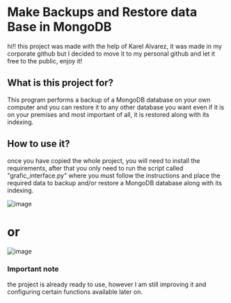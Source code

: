 # Make Backups and Restore data Base in MongoDB
hi!! this project was made with the help of Karel Alvarez, it was made in my corporate github but I decided to move it to my personal github and let it free to the public, enjoy it!

## What is this project for?
This program performs a backup of a MongoDB database on your own computer and you can restore it to any other database you want even if it is on your premises and most important of all, it is restored along with its indexing.

## How to use it?
once you have copied the whole project, you will need to install the requirements, after that you only need to run the script called "grafic_interface.py" where you must follow the instructions and place the required data to backup and/or restore a MongoDB database along with its indexing.</b>

![image](https://user-images.githubusercontent.com/39286595/178885141-0b6f6b46-fc09-43df-9e6e-f1bfca01092a.png)

# or
![image](https://user-images.githubusercontent.com/39286595/178885235-5f845d37-9639-412d-9b05-b1d58ff2c283.png)



### Important note
the project is already ready to use, however I am still improving it and configuring certain functions available later on.
